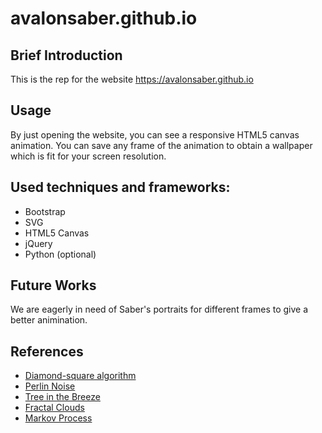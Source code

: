 # avalonsaber.github.io

## Brief Introduction
This is the rep for the website https://avalonsaber.github.io

## Usage
By just opening the website, you can see a responsive HTML5 canvas animation.
You can save any frame of the animation to obtain a wallpaper which is fit for your screen resolution.

## Used techniques and frameworks:
* Bootstrap
* SVG
* HTML5 Canvas
* jQuery
* Python (optional)

## Future Works
We are eagerly in need of Saber's portraits for different frames to give a better animination.

## References
* [Diamond-square algorithm](https://en.wikipedia.org/wiki/Diamond-square_algorithm)
* [Perlin Noise](https://en.wikipedia.org/wiki/Perlin_noise)
* [Tree in the Breeze](http://cssdeck.com/labs/fjqj6ifd)
* [Fractal Clouds](http://www.kevs3d.co.uk/dev/shaders/distancefield3.html)
* [Markov Process](https://en.wikipedia.org/wiki/Markov_chain)

